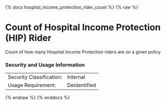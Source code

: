 {% docs hospital_income_protection_rider_count %}
{% raw %}

<a name="hospital_income_protection_rider_count"></a>
# Count of Hospital Income Protection (HIP) Rider

Count of how many Hospital Income Protection riders are on a given policy

### Security and Usage Information
|     |     |
| --- | --- |
| Security Classification: | Internal |
| Usage Requirement:       | Deidentified |

{% endraw %}
{% enddocs %}